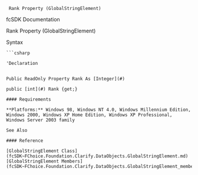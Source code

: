 ﻿     Rank Property (GlobalStringElement)                                                   

fcSDK Documentation

Rank Property (GlobalStringElement)

Syntax

```vbnet
```csharp

'Declaration
 

Public ReadOnly Property Rank As [Integer](#)

public [int](#) Rank {get;}

#### Requirements

**Platforms:** Windows 98, Windows NT 4.0, Windows Millennium Edition, Windows 2000, Windows XP Home Edition, Windows XP Professional, Windows Server 2003 family

See Also

#### Reference

[GlobalStringElement Class](fcSDK~FChoice.Foundation.Clarify.DataObjects.GlobalStringElement.md)  
[GlobalStringElement Members](fcSDK~FChoice.Foundation.Clarify.DataObjects.GlobalStringElement_members.md)